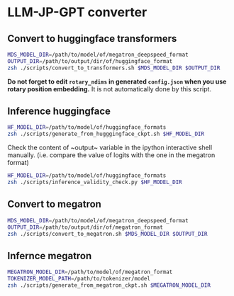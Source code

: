 # LLM-JP-GPT converter
## Convert to huggingface transformers
```bash
MDS_MODEL_DIR=/path/to/model/of/megatron_deepspeed_format
OUTPUT_DIR=/path/to/output/dir/of/huggingface_format
zsh ./scripts/convert_to_transformers.sh $MDS_MODEL_DIR $OUTPUT_DIR
```
**Do not forget to edit `rotary_ndims` in generated `config.json` when you use rotary position embedding.** It is not automatically done by this script.




## Inference huggingface
```bash
HF_MODEL_DIR=/path/to/model/of/huggingface_formats
zsh ./scripts/generate_from_hugggingface_ckpt.sh $HF_MODEL_DIR
```
Check the content of ~output~ variable in the ipython interactive shell manually. 
(i.e. compare the value of logits with the one in the megatron format)

```bash
HF_MODEL_DIR=/path/to/model/of/huggingface_formats
zsh ./scripts/inference_validity_check.py $HF_MODEL_DIR
```


## Convert to megatron
```bash
MDS_MODEL_DIR=/path/to/model/of/megatron_deepspeed_format
OUTPUT_DIR=/path/to/output/dir/of/megatron_format
zsh ./scripts/convert_to_megatron.sh $MDS_MODEL_DIR $OUTPUT_DIR
```

## Infernce megatron
```bash
MEGATRON_MODEL_DIR=/path/to/model/of/megatron_format
TOKENIZER_MODEL_PATH=/path/to/tokenizer/model
zsh ./scripts/generate_from_megatron_ckpt.sh $MEGATRON_MODEL_DIR
```
